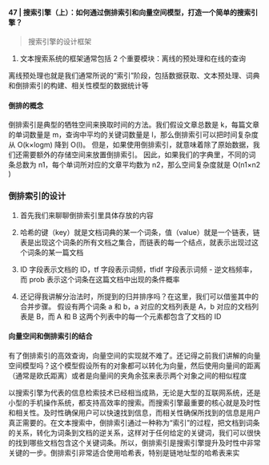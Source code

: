 #### 47 | 搜索引擎（上）：如何通过倒排索引和向量空间模型，打造一个简单的搜索引擎？

> 搜索引擎的设计框架

1. 文本搜索系统的框架通常包括 2 个重要模块：离线的预处理和在线的查询

离线预处理也就是我们通常所说的“索引”阶段，包括数据获取、文本预处理、词典和倒排索引的构建、相关性模型的数据统计等


#### 倒排的概念
倒排索引是典型的牺牲空间来换取时间的方法。我们假设文章总数是 k，每篇文章的单词数量是 m，查询中平均的关键词数量是 l，那么倒排索引可以把时间复杂度从 O(k×logm) 降到 O(l)。
但是，如果使用倒排索引，就意味着除了原始数据，我们还需要额外的存储空间来放置倒排索引。
因此，如果我们的字典里，不同的词条总数为 n1​，每个单词所对应的文章平均数为 n2​，那么空间复杂度就是 O(n1​×n2​)

### 倒排索引的设计
1. 首先我们来聊聊倒排索引里具体存放的内容
2. 哈希的键（key）就是文档词典的某一个词条，值（value）就是一个链表，链表是出现这个词条的所有文档之集合，而链表的每一个结点，就表示出现过这个词条的某一篇文档
3. ID 字段表示文档的 ID，tf 字段表示词频，tfidf 字段表示词频 - 逆文档频率，而 prob 表示这个词条在这篇文档中出现的条件概率

4. 还记得我讲解分治法时，所提到的归并排序吗？在这里，我们可以借鉴其中的合并步骤。
假设有两个词条 a 和 b，a 对应的文档列表是 A，b 对应的文档列表是 B，而 A 和 B 这两个列表中的每一个元素都包含了文档的 ID

#### 向量空间和倒排索引的结合
有了倒排索引的高效查询，向量空间的实现就不难了。还记得之前我们讲解的向量空间模型吗？这个模型假设所有的对象都可以转化为向量，然后使用向量间的距离（通常是欧氏距离）或者是向量间的夹角余弦来表示两个对象之间的相似程度

以搜索引擎为代表的信息检索技术已经相当成熟，无论是大型的互联网系统，还是小型的手机操作系统，都支持高效率的搜索。而搜索引擎最重要的核心就是及时性和相关性。及时性确保用户可以快速找到信息，而相关性确保所找到的信息是用户真正需要的。在文本搜索中，倒排索引通过一种称为“索引”的过程，把文档到词条的关系，转化为词条到文档的逆关系，这样对于任何给定的关键词，我们可以很快的找到哪些文档包含这个关键词条。所以，倒排索引是搜索引擎提升及时性中非常关键的一步。倒排索引非常适合使用哈希表，特别是链地址型的哈希表来实
